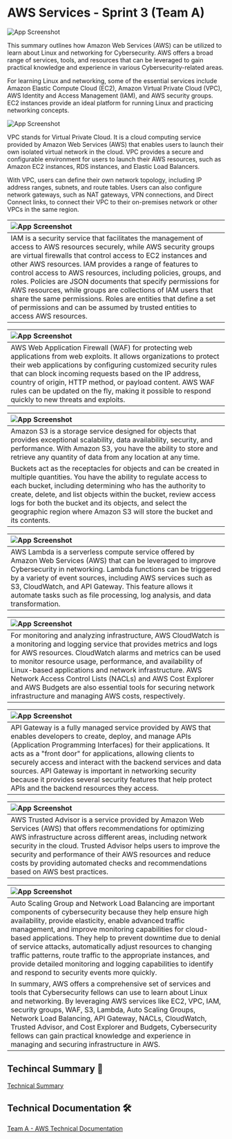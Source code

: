 # AWS Services - Sprint 3 (Team A)



![App Screenshot](https://drive.google.com/uc?export=view&id=1VdFCZd6PrMYDozUBBNoPVP5pq0ge72-I)



This summary outlines how Amazon Web Services (AWS) can be utilized to learn about Linux and networking for Cybersecurity. AWS offers a broad range of services, tools, and resources that can be leveraged to gain practical knowledge and experience in various Cybersecurity-related areas.

For learning Linux and networking, some of the essential services include Amazon Elastic Compute Cloud (EC2), Amazon Virtual Private Cloud (VPC), AWS Identity and Access Management (IAM), and AWS security groups. EC2 instances provide an ideal platform for running Linux and practicing networking concepts. 





![App Screenshot](https://drive.google.com/uc?export=view&id=1wrujVg-ooItxITYXGxNdQUGuCsNRnkEp)



VPC stands for Virtual Private Cloud. It is a cloud computing service provided by Amazon Web Services (AWS) that enables users to launch their own isolated virtual network in the cloud. VPC provides a secure and configurable environment for users to launch their AWS resources, such as Amazon EC2 instances, RDS instances, and Elastic Load Balancers.

With VPC, users can define their own network topology, including IP address ranges, subnets, and route tables. Users can also configure network gateways, such as NAT gateways, VPN connections, and Direct Connect links, to connect their VPC to their on-premises network or other VPCs in the same region.



|  ![App Screenshot](https://drive.google.com/uc?export=view&id=1lXpHQAFRwmvaoAOfdPRHEpbZcjC8vO5T)                |
| :-------------------------------- |
|  IAM is a security service that facilitates the management of access to AWS resources securely, while AWS security groups are virtual firewalls that control access to EC2 instances and other AWS resources. IAM provides a range of features to control access to AWS resources, including policies, groups, and roles. Policies are JSON documents that specify permissions for AWS resources, while groups are collections of IAM users that share the same permissions. Roles are entities that define a set of permissions and can be assumed by trusted entities to access AWS resources. |


|  ![App Screenshot](https://drive.google.com/uc?export=view&id=1ae2ZchMSuE8us0jbO8ypVE0lK7X7thJ9)                   |
| :-------------------------------- |
|  AWS Web Application Firewall (WAF) for protecting web applications from web exploits. It allows organizations to protect their web applications by configuring customized security rules that can block incoming requests based on the IP address, country of origin, HTTP method, or payload content. AWS WAF rules can be updated on the fly, making it possible to respond quickly to new threats and exploits. |


|  ![App Screenshot](https://drive.google.com/uc?export=view&id=1bItGyHofco8EqG9wd-VgUB3vF-qPSa7c)                   |
| :-------------------------------- |
|  Amazon S3 is a storage service designed for objects that provides exceptional scalability, data availability, security, and performance. With Amazon S3, you have the ability to store and retrieve any quantity of data from any location at any time.
Buckets act as the receptacles for objects and can be created in multiple quantities. You have the ability to regulate access to each bucket, including determining who has the authority to create, delete, and list objects within the bucket, review access logs for both the bucket and its objects, and select the geographic region where Amazon S3 will store the bucket and its contents.  |


|  ![App Screenshot](https://drive.google.com/uc?export=view&id=1_9b8wTKStvtu0pix4y_3ugDgAXWRMsEm)                    |
| :-------------------------------- |
|  AWS Lambda is a serverless compute service offered by Amazon Web Services (AWS) that can be leveraged to improve Cybersecurity in networking. Lambda functions can be triggered by a variety of event sources, including AWS services such as S3, CloudWatch, and API Gateway. This feature allows it automate tasks such as file processing, log analysis, and data transformation. |


|  ![App Screenshot](https://drive.google.com/uc?export=view&id=1-xxbdB4GmICZPOCAfbjw8K5-eEh2hEp2)                   |
| :-------------------------------- |
|  For monitoring and analyzing infrastructure, AWS CloudWatch is a monitoring and logging service that provides metrics and logs for AWS resources. CloudWatch alarms and metrics can be used to monitor resource usage, performance, and availability of Linux-based applications and network infrastructure. AWS Network Access Control Lists (NACLs) and AWS Cost Explorer and AWS Budgets are also essential tools for securing network infrastructure and managing AWS costs, respectively. |


|  ![App Screenshot](https://drive.google.com/uc?export=view&id=1d8RUtX8Qrb7jEMMciNBMDM4pZLK4sRV2)                   |
| :-------------------------------- |
|  API Gateway is a fully managed service provided by AWS that enables developers to create, deploy, and manage APIs (Application Programming Interfaces) for their applications. It acts as a "front door" for applications, allowing clients to securely access and interact with the backend services and data sources. API Gateway is important in networking security because it provides several security features that help protect APIs and the backend resources they access.  |

|  ![App Screenshot](https://drive.google.com/uc?export=view&id=11GQicjGEn-ZvM0NjfEJ0DNR1E21PubRZ)                   |
| :-------------------------------- |
| AWS Trusted Advisor is a service provided by Amazon Web Services (AWS) that offers recommendations for optimizing AWS infrastructure across different areas, including network security in the cloud. Trusted Advisor helps users to improve the security and performance of their AWS resources and reduce costs by providing automated checks and recommendations based on AWS best practices. |

|  ![App Screenshot](https://drive.google.com/uc?export=view&id=1x61SmoIa22xnDsRiu5R5GEGNY8EicsSn)                   |
| :-------------------------------- |
|  Auto Scaling Group and Network Load Balancing are important components of cybersecurity because they help ensure high availability, provide elasticity, enable advanced traffic management, and improve monitoring capabilities for cloud-based applications. They help to prevent downtime due to denial of service attacks, automatically adjust resources to changing traffic patterns, route traffic to the appropriate instances, and provide detailed monitoring and logging capabilities to identify and respond to security events more quickly. 
In summary, AWS offers a comprehensive set of services and tools that Cybersecurity fellows can use to learn about Linux and networking. By leveraging AWS services like EC2, VPC, IAM, security groups, WAF, S3, Lambda, Auto Scaling Groups, Network Load Balancing, API Gateway, NACLs, CloudWatch, Trusted Advisor, and Cost Explorer and Budgets, Cybersecurity fellows can gain practical knowledge and experience in managing and securing infrastructure in AWS. |

## Techincal Summary 📘
[Technical Summary](readme.md)

## Technical Documentation 🛠 

[Team A - AWS Technical Documentation](https://docs.google.com/document/d/1dEt010KAPSTOcSzrZFoXH3yVfqiua8XQ9uxhl7OWpwU/edit?usp=share_link)

